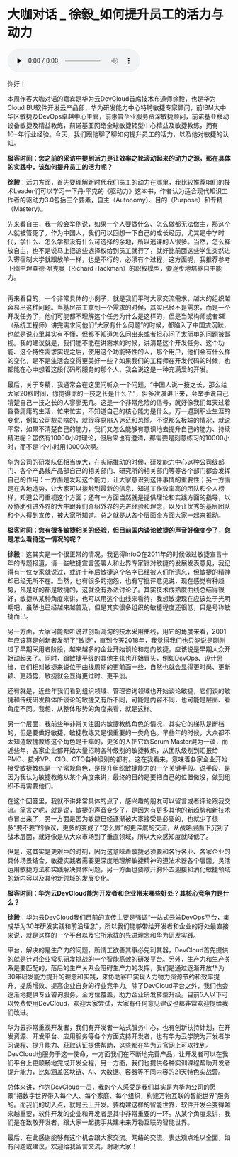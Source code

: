 # 大咖对话 _ 徐毅_如何提升员工的活力与动力

<audio id="audio" title="大咖对话 | 徐毅:如何提升员工的活力与动力" controls="" preload="none"><source id="mp3" src="https://static001.geekbang.org/resource/audio/07/b9/07949aae747ed0b0b446cf81496d11b9.mp3"></audio>

你好！

本周作客大咖对话的嘉宾是华为云DevCloud首席技术布道师徐毅，也是华为Cloud BU软件开发云产品部、华为研发能力中心特聘敏捷专家顾问，前IBM大中华区敏捷及DevOps卓越中心主管，前惠普企业服务资深敏捷顾问，前诺基亚移动设备敏捷及精益教练，前诺基亚网络全球敏捷转型中心精益及敏捷教练，拥有10+年行业经验。今天，我们跟他聊了聊如何提升员工的活力，以及他对敏捷的认知。

**极客时间：您之前的采访中提到活⼒是让效率之轮滚动起来的动力之源，那在具体的实践中，该如何提升员工的活力呢？**

**徐毅**：活力方面，首先要理解新时代我们员工的动力在哪里，我比较推荐咱们的技术Leader们可以学习一下丹·平克的《驱动力》这本书，作者认为适合现代知识工作者的驱动力3.0包括三个要素，自主（Autonomy）、目的（Purpose）和专精（Mastery）。

先来看自主，我一般会举例说，如果一个人要做什么、怎么做都无法做主，那这个人就被管死了。作为中国人，我们可以回想一下自己的成长经历，尤其是中学时代，学什么、怎么学都没有什么可选择的余地，所以逃课的人很多。当然，怎么释放自主，也不是说马上把这些选择权给到员工就行了，就好比前面这些学生突然进入寄宿制大学就跟放羊一样，也是不行的，必须有个过程，这方面呢，我推荐参考下图中理查德·哈克曼（Richard Hackman）的职权模型，要逐步地培养自主能力。

<img src="https://static001.geekbang.org/resource/image/93/7d/934d627a9b16f8043d5ed0d20831a97d.jpg" alt="">

再来看目的，一个非常具体的小例子，就是我们平时大家交流需求，越大的组织越容易出这种问题。当基层员工拿到一个需求的时候，其实已经不是需求，而是一个开发任务了，他们可能都不理解这个任务为什么是这样的，但是当架构师或者SE（系统工程师）讲完需求问他们“大家有什么问题”的时候，都陷入了中国式沉默，也就是说心里其实有不懂，但都不知道怎么问出来或者担心问了太简单的问题被鄙视。我的建议就是，我们能不能在讲需求的时候，讲清楚这个开发任务、这个功能、这个特性需求实现之后，使用这个功能特性的人，那个用户，他们会有什么样的变化，是不是生活会变得更美好一些？如果我们的工程师在开发代码的时候，也都能在心中想着这段代码所服务的那个人，我会说这是一种充满爱的开发。

最后，关于专精，我通常会在这里问听众一个问题，“中国人说一技之长，那么给大家20秒时间，你觉得你的一技之长是什么？”，但多次演讲下来，会举手说自己清楚自己一技之长的人寥寥无几。这是一个非常危险的信号，就好像我们每天过着昏昏庸庸的生活，忙来忙去，不知道自己的核心能力是什么，万一遇到职业生涯的变化，例如公司裁员啥的，就很容易陷入迷茫和恐慌。不说那么极端的情况，就说平常，如果不清楚自己的能力，我们又怎么能够有意识地去提升自己的能力、持续精进呢？虽然有10000小时理论，但后来也有澄清，那需要是刻意练习的10000小时，而不是1个小时用10000次啊。

华为公司的研发队伍相当庞大，在实际推动的时候，研发能力中心这种公司级部门、各个产品线产品部自己的相关部门、研究所的相关部门等等各个部门都会发挥自己的作用：一方面是发起这个能力，让大家意识到这件事情的重要性；另一方面是在各地造势，让大家可以接触到最新的信息、知道工作效率高的团队和个人榜样，知道公司重视这个方面；还有一方面当然就是提供理论和实践方面的指导，以及协助引进外界的大牛跟我们介绍外界的先进经验和理念，以及让优秀的基层团队和个人得到宣传，被大家所知道。总之就是从各个层面全方面大家一起来推动。

**极客时间：您有很多敏捷相关的经验，但⽬前国内谈论敏捷的声⾳好像变少了，您是怎么看待这⼀情况的呢？**

**徐毅**：这其实是一个很正常的情况。我记得InfoQ在2011年的时候做过敏捷宣言十年的专题报道，请一些敏捷宣言签署人和业界专家针对敏捷的发展发表意见，我记得有一位专家就说过，或许十年后敏捷这个名字已经被人们所遗忘，但敏捷的精神却已经无所不在。当然，也有很多的抱怨，也有写批评意见说，现在感觉有种趋势，凡是好的都是敏捷的，这就没有办法讨论了。其实技术成熟度曲线总结得很好，敏捷从某种角度来讲，也可以用这个曲线来看待，我想敏捷现在应该处于光明期吧，虽然也已经越来越普及，但是其实很多组织的敏捷程度还很低，只是号称敏捷而已。

另一方面，大家可能都听说过创新鸿沟的技术采用曲线，用它的角度来看，2001年应该算是创新者发明了“敏捷”，直到今天2018年，我觉得我们也只能说是刚刚过了早期采用者阶段，越来越多的企业开始谈论和走向敏捷，应该说是早期大众开始动起来了。同时，跟敏捷平级的其他主张也开始冒头，例如DevOps、设计思维，它们相对敏捷来说位于曲线周期的更前面一些，自然也就会显得更时尚、更新颖、更趋势，敏捷就会显得更过时、更平淡。

还有就是，近些年我们看到组织领域、管理咨询领域也开始谈论敏捷，它们谈的敏捷和传统研发群体所谈论的敏捷又有所不同，可能是内容不同，也可能是层面、看角度不同。我想，从整体形势的角度来看，就是这样。

另一个层面，我前些年非常关注国内敏捷教练角色的情况，其实它的梯队是断档的，但是要做好敏捷，敏捷教练又是很重要的一类角色。早些年的时候，大众都不太知道敏捷教练这个角色是干嘛的，更多的人把它跟Scrum Master混为一谈，而近些年，各家企业都开始大量招聘各种级别的敏捷教练，从团队级别到汇报给PMO、技术VP、CIO、CTO各种级别的都有。这在我看来，意味着各家企业开始接受敏捷教练是一个常规角色，是提升组织敏捷能力的一个关键手段。说手段，是因为我认为敏捷教练从某个角度来讲，最终的目的是要把自己的位置做没，做到组织不再需要他们。

在这个回答里，我就不讲非常具体的点了，感兴趣的朋友可以留言或者评论跟我交流。简言之呢，就是说，敏捷的声音变少了，是因为有更多其他的新趋势和新技术点冒出来了，另一方面是因为敏捷已经逐渐被大家接受是必要的，也就少了很多“要不要”的争议，更多的变成了“怎么做”的更深度的交流，从战略层面下沉到了战术层面，就好像是从大众市场到了垂直领域，所以大众感知度就降低了。

但是，这其实是更艰巨的时刻，因为这意味着敏捷必须要和各行各业、各家企业的具体场景结合，敏捷实践者需要更深度地理解敏捷精神的道法术器各个层面，灵活运用敏捷方法和实践解决具体问题，另一方面也要敞开胸怀去迎接和消化敏捷领域的新内容以及其他新领域的发展变化。

**极客时间：华为云DevCloud能为开发者和企业带来哪些好处？其核⼼竞争⼒是什么？**

**徐毅**：华为云DevCloud我们目前的宣传主要是强调“一站式云端DevOps平台，集成华为30年研发实践和前沿理念”，所以我们能够带给开发者和企业的好处最直接来说，就是这样的一个平台以及它所承载的先进理念和华为研发实践。

平台，解决的是生产力的问题，所谓工欲善其事必先利其器，DevCloud首先提供的就是针对企业常见研发挑战的一个智能高效的研发平台。另外，生产力和生产关系是要匹配的，落后的生产关系会阻碍生产力的发挥，我们是通过逐渐开放华为30年研发能力提升的理念和实践，来协助客户实现人力物力资源节约和效率提升，提质增效、提高企业自身的行业竞争力。除了DevCloud平台之外，我们也会逐渐地提供专业咨询服务，全方位覆盖，助力企业研发转型升级。目前5人以下可以免费使用DevCloud，欢迎大家尝试，大家有任何意见建议也都非常欢迎提给我们改进。

华为云非常重视开发者，我们有开发者一站式服务中心，也有创新扶持计划，在开发资源、开发平台、应用服务等各个方面支持开发者，也有华为云学院为开发者学习课程、提升能力、获取认证提供帮助，这些都在华为云官网上可以找到。DevCloud也服务于这一使命，一方面我们在不断地完善产品，让开发者可以在我们平台上更顺畅地完成开发全程，另一方面，我们也提供各种实训课程帮助开发者提升能力，比如涵盖区块链、AI、大数据、容器等不同内容的21天特色实战营。

总体来讲，作为DevCloud一员，我的个人感受是我们其实是为华为公司的愿景“把数字世界带入每个人、每个家庭、每个组织，构建万物互联的智能世界”服务的。而我们的切入点，就是云上开发。要构建这样的智能世界，软件开发会变得越来越重要，软件开发的企业和开发者是其中非常重要的一环。从某个角度来讲，我们是在致敬开发者，跟大家一起携手共建未来万物互联的智能世界。

最后，在此感谢能够有这个机会跟大家交流。网络的交流，表达观点难以全面，如有问题或建议，欢迎给我留言交流，谢谢大家！



